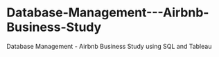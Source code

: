 # Database-Management---Airbnb-Business-Study
Database Management - Airbnb Business Study using SQL and Tableau
